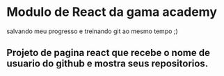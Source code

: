 # Modulo de React da gama academy
salvando meu progresso e treinando git ao mesmo tempo ;)

## Projeto de pagina react que recebe o nome de usuario do github e mostra seus repositorios.
